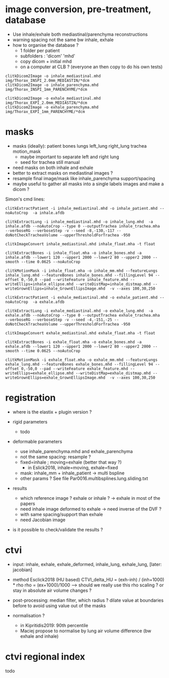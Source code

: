 

# image conversion, pre-treatment, database

- Use inhale/exhale both mediastinal/parenchyma reconstructions
- warning spacing not the same bw inhale, exhale
- how to organise the database ?
  - 1 folder per patient
  - subfolders : 'dicom' 'mhd'
  - copy dicom + initial mhd 
  - on a computer at CLB ? (everyone an then copy to do his own tests)


```
clitkDicom2Image -o inhale_mediastinal.mhd img/Thorax_INSPI_2.0mm_MEDIASTIN/*dcm
clitkDicom2Image -o inhale_parenchyma.mhd img/Thorax_INSPI_1mm_PARENCHYME/*dcm

clitkDicom2Image -o exhale_mediastinal.mhd img/Thorax_EXPI_2.0mm_MEDIASTIN/*dcm
clitkDicom2Image -o exhale_parenchyma.mhd img/Thorax_EXPI_1mm_PARENCHYME/*dcm
```


# masks

- masks (ideally): patient bones lungs left_lung right_lung trachea motion_mask
  - maybe important to separate left and right lung
  - seed for trachea still manual
- need masks on both inhale and exhale
- better to extract masks on mediastinal images ? 
- resample final image/mask like inhale_parenchyma support/spacing 
- maybe useful to gather all masks into a single labels images and make a dicom ?


Simon's cmd lines: 
```
clitkExtractPatient -i inhale_mediastinal.mhd -o inhale_patient.mhd --noAutoCrop  -a inhale.afdb

clitkExtractLung -i inhale_mediastinal.mhd -o inhale_lung.mhd  -a inhale.afdb --noAutoCrop --type 0 --outputTrachea inhale_trachea.mha  --verboseRG --verboseStep -v --seed -8,-130,-117 --doNotCheckTracheaVolume --upperThresholdForTrachea -950

clitkImageConvert inhale_mediastinal.mhd inhale_float.mha -t float

clitkExtractBones -i inhale_float.mha -o inhale_bones.mhd -a inhale.afdb --lower1 120 --upper1 2000 --lower2 80 --upper2 2000 --smooth --time 0.0625 --noAutoCrop

clitkMotionMask -i inhale_float.mha -o inhale_mm.mhd --featureLungs inhale_lung.mhd --featureBones inhale_bones.mhd --fillingLevel 94 --offset 0,-50,0 --pad --writeFeature inhale_feature.mhd --writeEllips=inhale_ellipse.mhd --writeDistMap=inhale_distmap.mhd --writeGrownEllips=inhale_GrownEllipsImage.mhd  -v --axes 100,30,250
```

```
clitkExtractPatient -i exhale_mediastinal.mhd -o exhale_patient.mhd --noAutoCrop  -a exhale.afdb

clitkExtractLung -i exhale_mediastinal.mhd -o exhale_lung.mhd  -a exhale.afdb --noAutoCrop --type 0 --outputTrachea exhale_trachea.mha  --verboseRG --verboseStep -v --seed -4,-151,-25 --doNotCheckTracheaVolume --upperThresholdForTrachea -950

clitkImageConvert exhale_mediastinal.mhd exhale_float.mha -t float

clitkExtractBones -i exhale_float.mha -o exhale_bones.mhd -a exhale.afdb --lower1 120 --upper1 2000 --lower2 80 --upper2 2000 --smooth --time 0.0625 --noAutoCrop

clitkMotionMask -i exhale_float.mha -o exhale_mm.mhd --featureLungs exhale_lung.mhd --featureBones exhale_bones.mhd --fillingLevel 94 --offset 0,-50,0 --pad --writeFeature exhale_feature.mhd --writeEllips=exhale_ellipse.mhd --writeDistMap=exhale_distmap.mhd --writeGrownEllips=exhale_GrownEllipsImage.mhd  -v --axes 100,30,250
```


# registration

- where is the elastix + plugin version ? 

- rigid parameters
  - todo


- deformable parameters
  - use inhale_parenchyma.mhd and exhale_parenchyma
  - not the same spacing: resample ? 
  - fixed=inhale ; moving=exhale (better that way ?)
    - in Eslick2018, inhale=moving, exhale=fixed
  - mask: inhale_mm + inhale_patient -> multi bspline
  - other params ? See file Par0016.multibsplines.lung.sliding.txt


- results
  - which reference image ? exhale or inhale ? -> exhale in most of the papers
  - need inhale image deformed to exhale -> need inverse of the DVF ? 
  - with same spacing/support than exhale
  - need Jacobian image 
  
  
- is it possible to check/validate the results ? 




# ctvi

- input: inhale, exhale, exhale_deformed, inhale_lung, exhale_lung, [later: jacobian]

- method Esclick2018 (HU based)
  CTVI_delta_HU = (exh-inh) / (inh+1000) * rho
  rho = (ex+1000)/1000
  --> should we really use this rho scaling ? or stay in absolute air volume changes ? 
  
- post-processing: median filter, which radius ? 
  dilate value at boundaries before to avoid using value out of the masks
  
- normalisation ? 
  - in Kipritidis2019: 90th percentile
  - Maciej propose to normalise by lung air volume difference (bw exhale and inhale) 

# ctvi regional index

todo


